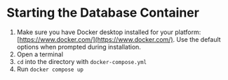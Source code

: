 # Starting the Database Container

1. Make sure you have Docker desktop installed for your platform: [https://www.docker.com/](https://www.docker.com/). Use the default options when prompted during installation.
2. Open a terminal
3. `cd` into the directory with `docker-compose.yml`
4. Run `docker compose up`
